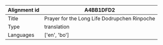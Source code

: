 |Alignment id | A4BB1DFD2
| --- | --- 
|Title | Prayer for the Long Life Dodrupchen Rinpoche 
|Type | translation
|Languages | ['en', 'bo']